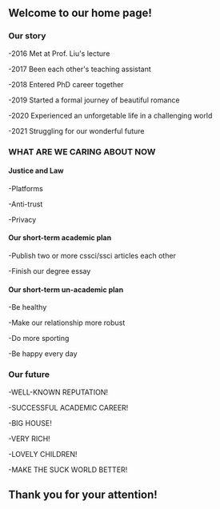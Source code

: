 ## Welcome to our home page!

### Our story

-2016 Met at Prof. Liu's lecture

-2017 Been each other's teaching assistant

-2018 Entered PhD career together

-2019 Started a formal journey of beautiful romance

-2020 Experienced an unforgetable life in a challenging world

-2021 Struggling for our wonderful future

### WHAT ARE WE CARING ABOUT NOW
#### Justice and Law
-Platforms

-Anti-trust

-Privacy

#### Our short-term academic plan
-Publish two or more cssci/ssci articles each other

-Finish our degree essay

#### Our short-term un-academic plan
-Be healthy

-Make our relationship more robust

-Do more sporting

-Be happy every day

### Our future

-WELL-KNOWN REPUTATION!

-SUCCESSFUL ACADEMIC CAREER!

-BIG HOUSE!

-VERY RICH!

-LOVELY CHILDREN!

-MAKE THE SUCK WORLD BETTER!

## Thank you for your attention!
